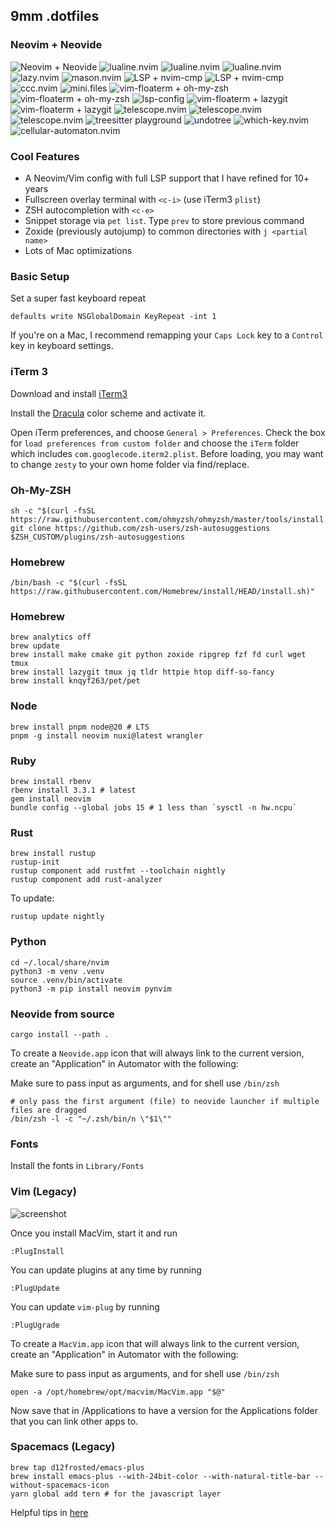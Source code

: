 ## 9mm .dotfiles

### Neovim + Neovide

![Neovim + Neovide](https://raw.github.com/9mm/dotfiles/master/screenshots/home.png)
![lualine.nvim](https://raw.github.com/9mm/dotfiles/master/screenshots/mode-n.png)
![lualine.nvim](https://raw.github.com/9mm/dotfiles/master/screenshots/mode-r.png)
![lualine.nvim](https://raw.github.com/9mm/dotfiles/master/screenshots/mode-i.png)
![lazy.nvim](https://raw.github.com/9mm/dotfiles/master/screenshots/ls.png)
![mason.nvim](https://raw.github.com/9mm/dotfiles/master/screenshots/mm.png)
![LSP + nvim-cmp](https://raw.github.com/9mm/dotfiles/master/screenshots/cmp.png)
![LSP + nvim-cmp](https://raw.github.com/9mm/dotfiles/master/screenshots/cmp2.png)
![ccc.nvim](https://raw.github.com/9mm/dotfiles/master/screenshots/cp.png)
![mini.files](https://raw.github.com/9mm/dotfiles/master/screenshots/fe.png)
![vim-floaterm + oh-my-zsh](https://raw.github.com/9mm/dotfiles/master/screenshots/iterm.png)
![vim-floaterm + oh-my-zsh](https://raw.github.com/9mm/dotfiles/master/screenshots/iterm2.png)
![lsp-config](https://raw.github.com/9mm/dotfiles/master/screenshots/lspc.png)
![vim-floaterm + lazygit](https://raw.github.com/9mm/dotfiles/master/screenshots/lz.png)
![vim-floaterm + lazygit](https://raw.github.com/9mm/dotfiles/master/screenshots/lz2.png)
![telescope.nvim](https://raw.github.com/9mm/dotfiles/master/screenshots/gg.png)
![telescope.nvim](https://raw.github.com/9mm/dotfiles/master/screenshots/q.png)
![telescope.nvim](https://raw.github.com/9mm/dotfiles/master/screenshots/telescope.png)
![treesitter playground](https://raw.github.com/9mm/dotfiles/master/screenshots/ts.png)
![undotree](https://raw.github.com/9mm/dotfiles/master/screenshots/undo.png)
![which-key.nvim](https://raw.github.com/9mm/dotfiles/master/screenshots/wk.png)
![cellular-automaton.nvim](https://raw.github.com/9mm/dotfiles/master/screenshots/car.png)

### Cool Features

* A Neovim/Vim config with full LSP support that I have refined for 10+ years
* Fullscreen overlay terminal with `<c-i>` (use iTerm3 `plist`)
* ZSH autocompletion with `<c-e>`
* Snippet storage via `pet list`. Type `prev` to store previous command
* Zoxide (previously autojump) to common directories with `j <partial name>`
* Lots of Mac optimizations

### Basic Setup

Set a super fast keyboard repeat

    defaults write NSGlobalDomain KeyRepeat -int 1

If you're on a Mac, I recommend remapping your `Caps Lock` key to a `Control` key in keyboard settings.

### iTerm 3

Download and install [iTerm3](https://www.iterm2.com/downloads.html)

Install the [Dracula](https://draculatheme.com/iterm/) color scheme and activate it.

Open iTerm preferences, and choose `General > Preferences`. Check the box for
`load preferences from custom folder` and choose the `iTerm` folder which
includes `com.googlecode.iterm2.plist`. Before loading, you may want to change
`zesty` to your own home folder via find/replace.

### Oh-My-ZSH

    sh -c "$(curl -fsSL https://raw.githubusercontent.com/ohmyzsh/ohmyzsh/master/tools/install.sh)"
    git clone https://github.com/zsh-users/zsh-autosuggestions $ZSH_CUSTOM/plugins/zsh-autosuggestions

### Homebrew

    /bin/bash -c "$(curl -fsSL https://raw.githubusercontent.com/Homebrew/install/HEAD/install.sh)"

### Homebrew

    brew analytics off
    brew update
    brew install make cmake git python zoxide ripgrep fzf fd curl wget tmux
    brew install lazygit tmux jq tldr httpie htop diff-so-fancy
    brew install knqyf263/pet/pet

### Node

    brew install pnpm node@20 # LTS
    pnpm -g install neovim nuxi@latest wrangler

### Ruby

    brew install rbenv
    rbenv install 3.3.1 # latest
    gem install neovim
    bundle config --global jobs 15 # 1 less than `sysctl -n hw.ncpu`

### Rust

    brew install rustup
    rustup-init
    rustup component add rustfmt --toolchain nightly
    rustup component add rust-analyzer

To update:

    rustup update nightly

### Python

    cd ~/.local/share/nvim
    python3 -m venv .venv
    source .venv/bin/activate
    python3 -m pip install neovim pynvim

### Neovide from source

    cargo install --path .

To create a `Neovide.app` icon that will always link to the current version, create an "Application" in Automator with the following:

Make sure to pass input as arguments, and for shell use `/bin/zsh`

    # only pass the first argument (file) to neovide launcher if multiple files are dragged
    /bin/zsh -l -c "~/.zsh/bin/n \"$1\""

### Fonts

Install the fonts in `Library/Fonts`

### Vim (Legacy)

![screenshot](https://raw.github.com/9mm/dotfiles/master/screenshot.png)


Once you install MacVim, start it and run

    :PlugInstall

You can update plugins at any time by running

    :PlugUpdate

You can update `vim-plug` by running

    :PlugUgrade

To create a `MacVim.app` icon that will always link to the current version, create an "Application" in Automator with the following:

Make sure to pass input as arguments, and for shell use `/bin/zsh`

    open -a /opt/homebrew/opt/macvim/MacVim.app "$@"

Now save that in /Applications to have a version for the Applications folder that you can link other apps to.

### Spacemacs (Legacy)

    brew tap d12frosted/emacs-plus
    brew install emacs-plus --with-24bit-color --with-natural-title-bar --without-spacemacs-icon
    yarn global add tern # for the javascript layer

Helpful tips in [here](https://elixirforum.com/t/spacemacs-general-discussion-blog-posts-wiki/109?source_topic_id=3191)

